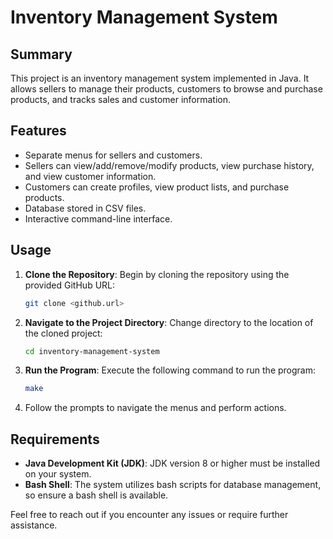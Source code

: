 # Inventory Management System

## Summary

This project is an inventory management system implemented in Java. It allows sellers to manage their products, customers to browse and purchase products, and tracks sales and customer information.

## Features

- Separate menus for sellers and customers.
- Sellers can view/add/remove/modify products, view purchase history, and view customer information.
- Customers can create profiles, view product lists, and purchase products.
- Database stored in CSV files.
- Interactive command-line interface.

## Usage

1. **Clone the Repository**: Begin by cloning the repository using the provided GitHub URL:

    ```bash
    git clone <github.url>
    ```

2. **Navigate to the Project Directory**: Change directory to the location of the cloned project:

    ```bash
    cd inventory-management-system
    ```

3. **Run the Program**: Execute the following command to run the program:

    ```bash
    make
    ```

4. Follow the prompts to navigate the menus and perform actions.

## Requirements

- **Java Development Kit (JDK)**: JDK version 8 or higher must be installed on your system.
- **Bash Shell**: The system utilizes bash scripts for database management, so ensure a bash shell is available.

Feel free to reach out if you encounter any issues or require further assistance.
